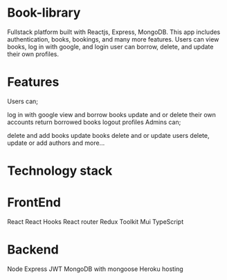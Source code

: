 # Book-library
Fullstack platform built with Reactjs, Express, MongoDB. This app includes authentication, books, bookings, and many more features. Users can view books, log in with google, and login user can borrow, delete, and update their own profiles.

# Features
Users can;

log in with google
view and borrow books
update and or delete their own accounts
return borrowed books
logout profiles
Admins can;

delete and add books
update books
delete and or update users
delete, update or add authors
and more...

# Technology stack
# FrontEnd
React
React Hooks
React router
Redux Toolkit
Mui
TypeScript
# Backend
Node
Express
JWT
MongoDB with mongoose
Heroku hosting

